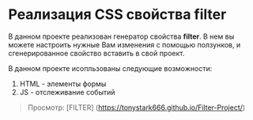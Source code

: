 # Реализация CSS свойства filter

В данном проекте реализован генератор свойства **filter**. В нем вы можете настроить нужные Вам изменения с помощью ползунков, и сгенерированное свойство вставить в свой проект.

В данном проекте исопльзованы следующие возможности:
1. HTML - элементы формы
2. JS - отслеживание событий

> Просмотр: [FILTER] (https://tonystark666.github.io/Filter-Project/)
